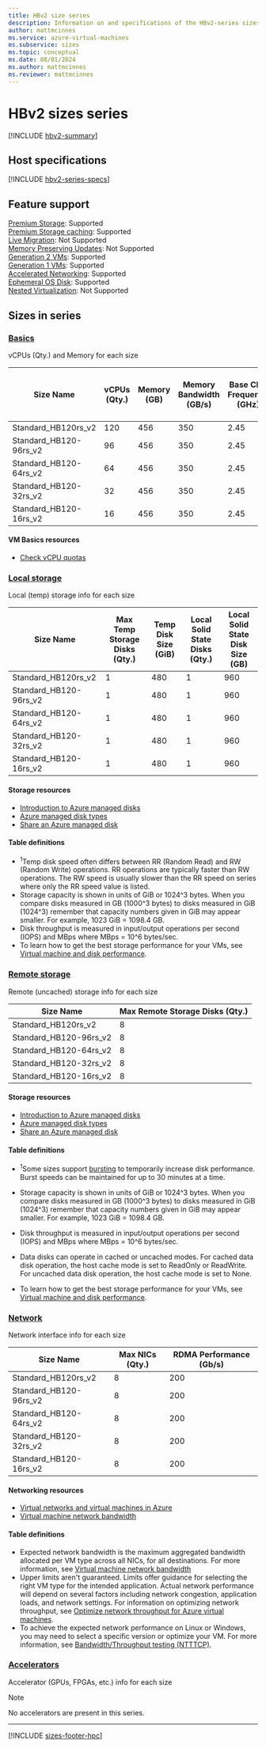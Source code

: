 ```yaml
---
title: HBv2 size series
description: Information on and specifications of the HBv2-series sizes
author: mattmcinnes
ms.service: azure-virtual-machines
ms.subservice: sizes
ms.topic: conceptual
ms.date: 08/01/2024
ms.author: mattmcinnes
ms.reviewer: mattmcinnes
---
```


# HBv2 sizes series

[!INCLUDE [hbv2-summary](./includes/hbv2-series-summary.md)]

## Host specifications
[!INCLUDE [hbv2-series-specs](./includes/hbv2-series-specs.md)]

## Feature support
[Premium Storage](../../premium-storage-performance.md): Supported <br>[Premium Storage caching](../../premium-storage-performance.md): Supported <br>[Live Migration](../../maintenance-and-updates.md): Not Supported <br>[Memory Preserving Updates](../../maintenance-and-updates.md): Not Supported <br>[Generation 2 VMs](../../generation-2.md): Supported <br>[Generation 1 VMs](../../generation-2.md): Supported <br>[Accelerated Networking](/azure/virtual-network/create-vm-accelerated-networking-cli): Supported <br>[Ephemeral OS Disk](../../ephemeral-os-disks.md): Supported <br>[Nested Virtualization](/virtualization/hyper-v-on-windows/user-guide/nested-virtualization): Not Supported <br>

## Sizes in series

### [Basics](#tab/sizebasic)

vCPUs (Qty.) and Memory for each size

| Size Name | vCPUs (Qty.) | Memory (GB) | Memory Bandwidth (GB/s) | Base CPU Frequency (GHz) | Single-core Frequency Peak (GHz) | All-core Frequency Peak (GHz) |
| --- | --- | --- | --- | --- | --- | --- |
| Standard_HB120rs_v2 | 120 | 456 | 350 | 2.45 | 3.3 | 3.1 |
| Standard_HB120-96rs_v2 | 96 | 456 | 350 | 2.45 | 3.3 | 3.1 |
| Standard_HB120-64rs_v2 | 64 | 456 | 350 | 2.45 | 3.3 | 3.1 |
| Standard_HB120-32rs_v2 | 32 | 456 | 350 | 2.45 | 3.3 | 3.1 |
| Standard_HB120-16rs_v2 | 16 | 456 | 350 | 2.45 | 3.3 | 3.1 |

#### VM Basics resources
- [Check vCPU quotas](../../../virtual-machines/quotas.md)

### [Local storage](#tab/sizestoragelocal)

Local (temp) storage info for each size

| Size Name | Max Temp Storage Disks (Qty.) | Temp Disk Size (GiB) | Local Solid State Disks (Qty.) | Local Solid State Disk Size (GB) |
| --- | --- | --- | --- | --- |
| Standard_HB120rs_v2 | 1 | 480 | 1 | 960 |
| Standard_HB120-96rs_v2 | 1 | 480 | 1 | 960 |
| Standard_HB120-64rs_v2 | 1 | 480 | 1 | 960 |
| Standard_HB120-32rs_v2 | 1 | 480 | 1 | 960 |
| Standard_HB120-16rs_v2 | 1 | 480 | 1 | 960 |

#### Storage resources
- [Introduction to Azure managed disks](../../../virtual-machines/managed-disks-overview.md)
- [Azure managed disk types](../../../virtual-machines/disks-types.md)
- [Share an Azure managed disk](../../../virtual-machines/disks-shared.md)

#### Table definitions
- <sup>1</sup>Temp disk speed often differs between RR (Random Read) and RW (Random Write) operations. RR operations are typically faster than RW operations. The RW speed is usually slower than the RR speed on series where only the RR speed value is listed.
- Storage capacity is shown in units of GiB or 1024^3 bytes. When you compare disks measured in GB (1000^3 bytes) to disks measured in GiB (1024^3) remember that capacity numbers given in GiB may appear smaller. For example, 1023 GiB = 1098.4 GB.
- Disk throughput is measured in input/output operations per second (IOPS) and MBps where MBps = 10^6 bytes/sec.
- To learn how to get the best storage performance for your VMs, see [Virtual machine and disk performance](../../../virtual-machines/disks-performance.md).

### [Remote storage](#tab/sizestorageremote)

Remote (uncached) storage info for each size

| Size Name | Max Remote Storage Disks (Qty.) |
| --- | --- |
| Standard_HB120rs_v2 | 8 |
| Standard_HB120-96rs_v2 | 8 |
| Standard_HB120-64rs_v2 | 8 |
| Standard_HB120-32rs_v2 | 8 |
| Standard_HB120-16rs_v2 | 8 |

#### Storage resources
- [Introduction to Azure managed disks](../../../virtual-machines/managed-disks-overview.md)
- [Azure managed disk types](../../../virtual-machines/disks-types.md)
- [Share an Azure managed disk](../../../virtual-machines/disks-shared.md)

#### Table definitions
- <sup>1</sup>Some sizes support [bursting](../../disk-bursting.md) to temporarily increase disk performance. Burst speeds can be maintained for up to 30 minutes at a time.

- Storage capacity is shown in units of GiB or 1024^3 bytes. When you compare disks measured in GB (1000^3 bytes) to disks measured in GiB (1024^3) remember that capacity numbers given in GiB may appear smaller. For example, 1023 GiB = 1098.4 GB.
- Disk throughput is measured in input/output operations per second (IOPS) and MBps where MBps = 10^6 bytes/sec.
- Data disks can operate in cached or uncached modes. For cached data disk operation, the host cache mode is set to ReadOnly or ReadWrite. For uncached data disk operation, the host cache mode is set to None.
- To learn how to get the best storage performance for your VMs, see [Virtual machine and disk performance](../../../virtual-machines/disks-performance.md).


### [Network](#tab/sizenetwork)

Network interface info for each size

| Size Name | Max NICs (Qty.) | RDMA Performance (Gb/s) |
| --- | --- | --- |
| Standard_HB120rs_v2 | 8 |  200 |
| Standard_HB120-96rs_v2 | 8  | 200 |
| Standard_HB120-64rs_v2 | 8  | 200 |
| Standard_HB120-32rs_v2 | 8  | 200 |
| Standard_HB120-16rs_v2 | 8  | 200 |

#### Networking resources
- [Virtual networks and virtual machines in Azure](/azure/virtual-network/network-overview)
- [Virtual machine network bandwidth](/azure/virtual-network/virtual-machine-network-throughput)

#### Table definitions
- Expected network bandwidth is the maximum aggregated bandwidth allocated per VM type across all NICs, for all destinations. For more information, see [Virtual machine network bandwidth](/azure/virtual-network/virtual-machine-network-throughput)
- Upper limits aren't guaranteed. Limits offer guidance for selecting the right VM type for the intended application. Actual network performance will depend on several factors including network congestion, application loads, and network settings. For information on optimizing network throughput, see [Optimize network throughput for Azure virtual machines](/azure/virtual-network/virtual-network-optimize-network-bandwidth). 
-  To achieve the expected network performance on Linux or Windows, you may need to select a specific version or optimize your VM. For more information, see [Bandwidth/Throughput testing (NTTTCP)](/azure/virtual-network/virtual-network-bandwidth-testing).

### [Accelerators](#tab/sizeaccelerators)

Accelerator (GPUs, FPGAs, etc.) info for each size

> [!NOTE]
> No accelerators are present in this series.

---

[!INCLUDE [sizes-footer-hpc](../includes/sizes-footer-hpc.md)]

